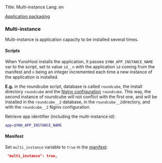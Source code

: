 Title: Multi-instance
Lang: en

<a class="btn btn-lg btn-default" href="packaging_apps_en">Application packaging</a>

### Multi-instance
Multi-instance is application capacity to be installed several times.

#### Scripts
When YunoHost installs the application, it passes `$YNH_APP_INSTANCE_NAME` var to the script, set to value `id__n` with the application `id` coming from the manifest and `n` being an integer  incremented each time a new instance of the application is installed.

**E.g.** in the roundcube script, database is called `roundcube`, the install directory `roundcube` and the [Nginx configuration](packaging_apps_nginx_conf_en) `roundcube`. This way, the second instance of roundcube will not conflict with the first one, and will be installed in the `roundcube__2` database, in the `roundcube__2`directory, and with the `roundcube__2` Nginx configuration.

Retrieve app identifier (including the multi-instance id):
```bash
app=$YNH_APP_INSTANCE_NAME
```

#### Manifest
Set `multi_instance` variable to `true` in the [manifest](packaging_apps_manifest_en):
```json
 "multi_instance": true,
```

